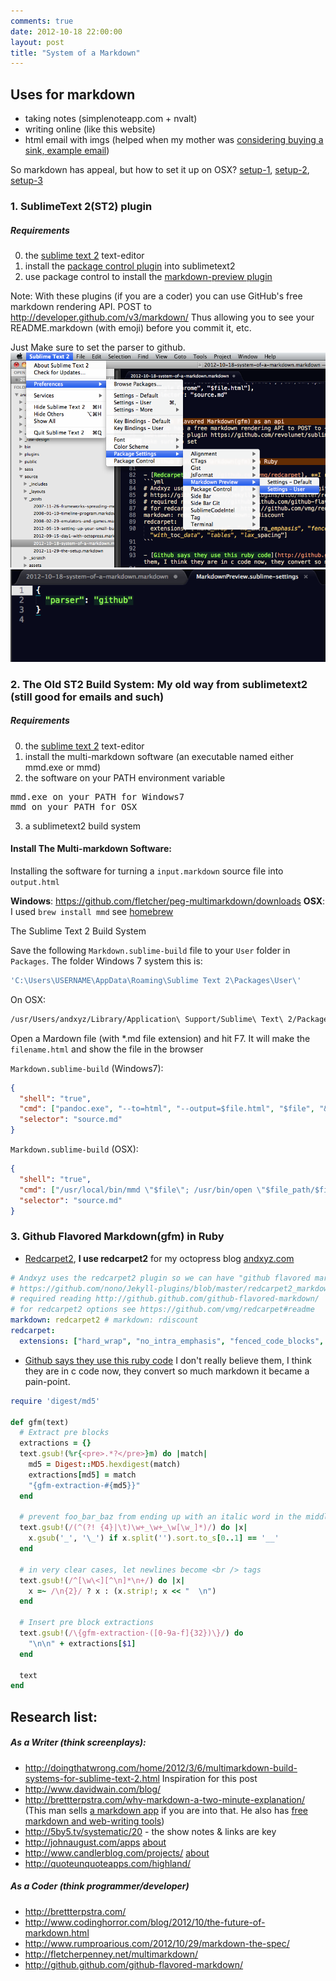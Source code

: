 ```yaml
---
comments: true
date: 2012-10-18 22:00:00
layout: post
title: "System of a Markdown"
---
```


## Uses for markdown

- taking notes            (simplenoteapp.com + nvalt)
- writing online          (like this website)
- html email with imgs    (helped when my mother was [considering buying a sink, example email](/images/posts/system-of-a-markdown-new-kitchen.markdown.html))

So markdown has appeal, but how to set it up on OSX? [setup-1](#setup1), [setup-2](#setup2), [setup-3](#setup3)

<a id="setup1"></a>
### 1. SublimeText 2(ST2) plugin

##### Requirements

0. the [sublime text 2](sublimetext.com/2) text-editor
1. install the [package control plugin](http://wbond.net/sublime_packages/package_control) into sublimetext2 
2. use package control to install the [markdown-preview plugin](https://github.com/revolunet/sublimetext-markdown-preview)

Note: With these plugins (if you are a coder) you can use GitHub's free markdown rendering API. 
POST to http://developer.github.com/v3/markdown/ 
Thus allowing you to see your README.markdown (with emoji) before you commit it, etc.

Just Make sure to set the parser to github.
[![ST2 preview markdown plugin screenshot1](/images/posts/system-of-a-markdown-1.png)](/images/posts/system-of-a-markdown-1.png)
[![ST2 preview markdown plugin screenshot1](/images/posts/system-of-a-markdown-2.png)](/images/posts/system-of-a-markdown-2.png)

<a id="setup2"></a>
### 2. The Old ST2 Build System: **My old way** from sublimetext2 (still good for emails and such)

##### Requirements

0. the [sublime text 2](sublimetext.com/2) text-editor
1. install the multi-markdown software (an executable named either mmd.exe or mmd)
2. the software on your PATH environment variable
<pre>
mmd.exe on your PATH for Windows7
mmd on your PATH for OSX
</pre>
3. a sublimetext2 build system


#### Install The Multi-markdown Software: 

Installing the software for turning a <code>input.markdown</code> source file into <code>output.html</code>

**Windows**: https://github.com/fletcher/peg-multimarkdown/downloads
**OSX**: I used <code>brew install mmd</code> see [homebrew](https://github.com/mxcl/homebrew#Readme)

The Sublime Text 2 Build System

Save the following <code>Markdown.sublime-build</code> file to your <code>User</code> folder in <code>Packages</code>. 
The folder Windows 7 system this is:

```ruby
'C:\Users\USERNAME\AppData\Roaming\Sublime Text 2\Packages\User\'
```

On OSX:

```sh
/usr/Users/andxyz/Library/Application\ Support/Sublime\ Text\ 2/Packages/User/
```

Open a Mardown file (with *.md file extension) and hit F7.
It will make the <code>filename.html</code> and show the file in the browser

<code>Markdown.sublime-build</code> (Windows7):

```json
{
  "shell": "true",
  "cmd": ["pandoc.exe", "--to=html", "--output=$file.html", "$file", "&", "C:\Users\USERNAME\AppData\Local\Google\Chrome\Application\chrome.exe","$file.html"],
  "selector": "source.md"
}
```

<code>Markdown.sublime-build</code> (OSX):

```json
{
  "shell": "true",
  "cmd": ["/usr/local/bin/mmd \"$file\"; /usr/bin/open \"$file_path/$file_base_name.html\"", "&", "open", "-a", "Google Chrome", "$file.html"],
  "selector": "source.md"
}
```
<a id="setup3"></a>
### 3. Github Flavored Markdown(gfm) in Ruby

- [Redcarpet2](https://github.com/vmg/redcarpet), **I use redcarpet2** for my octopress blog [andxyz.com](http://andxyz.com)
```yml
# Andxyz uses the redcarpet2 plugin so we can have "github flavored markdown"
# https://github.com/nono/Jekyll-plugins/blob/master/redcarpet2_markdown.rb
# required reading http://github.github.com/github-flavored-markdown/
# for redcarpet2 options see https://github.com/vmg/redcarpet#readme
markdown: redcarpet2 # markdown: rdiscount
redcarpet:
  extensions: ["hard_wrap", "no_intra_emphasis", "fenced_code_blocks", "autolink", "strikethrough", "superscript", "with_toc_data", "tables", "lax_spacing"]
```

- [Github says they use this ruby code](http://github.github.com/github-flavored-markdown/) I don't really believe them, I think they are in c code now, they convert so much markdown it became a pain-point.

```ruby
require 'digest/md5'

def gfm(text)
  # Extract pre blocks
  extractions = {}
  text.gsub!(%r{<pre>.*?</pre>}m) do |match|
    md5 = Digest::MD5.hexdigest(match)
    extractions[md5] = match
    "{gfm-extraction-#{md5}}"
  end

  # prevent foo_bar_baz from ending up with an italic word in the middle
  text.gsub!(/(^(?! {4}|\t)\w+_\w+_\w[\w_]*)/) do |x|
    x.gsub('_', '\_') if x.split('').sort.to_s[0..1] == '__'
  end

  # in very clear cases, let newlines become <br /> tags
  text.gsub!(/^[\w\<][^\n]*\n+/) do |x|
    x =~ /\n{2}/ ? x : (x.strip!; x << "  \n")
  end

  # Insert pre block extractions
  text.gsub!(/\{gfm-extraction-([0-9a-f]{32})\}/) do
    "\n\n" + extractions[$1]
  end

  text
end
```

## Research list:

##### As a Writer (think screenplays):


- http://doingthatwrong.com/home/2012/3/6/multimarkdown-build-systems-for-sublime-text-2.html Inspiration for this post
- http://www.davidwain.com/blog/
- http://brettterpstra.com/why-markdown-a-two-minute-explanation/ (This man sells [a markdown app](http://markedapp.com/) if you are into that. He also has [free markdown and web-writing tools](http://brettterpstra.com/code/))
- http://5by5.tv/systematic/20 - the show notes & links are key
- http://johnaugust.com/apps [about](http://johnaugust.com/about)
- http://www.candlerblog.com/projects/ [about](http://www.candlerblog.com/about/)
- http://quoteunquoteapps.com/highland/

##### As a Coder (think programmer/developer)

- http://brettterpstra.com/
- http://www.codinghorror.com/blog/2012/10/the-future-of-markdown.html
- http://www.rumproarious.com/2012/10/29/markdown-the-spec/
- http://fletcherpenney.net/multimarkdown/
- http://github.github.com/github-flavored-markdown/

